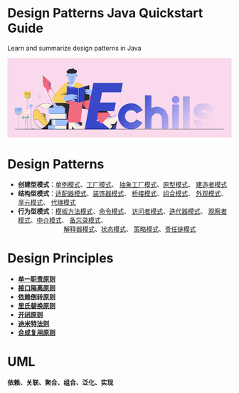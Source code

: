 # Design Patterns Java Quickstart Guide

Learn and summarize design patterns in Java

<p align="center">
  <a>
   <img alt="Framework" src="ECHILS.PNG">
  </a>
</p>

# Design Patterns
- **创建型模式**：[单例模式](src/main/java/com/github/pattern/singleton)、[工厂模式](src/main/java/com/github/pattern/factory)、
                 [抽象工厂模式](src/main/java/com/github/pattern/factory/abs)、[原型模式](src/main/java/com/github/pattern/prototype)、
                 [建造者模式](src/main/java/com/github/pattern/builder)
- **结构型模式**：[适配器模式](src/main/java/com/github/pattern/adapter)、[装饰器模式](src/main/java/com/github/pattern/decorator)、
                 [桥接模式](src/main/java/com/github/pattern/bridge)、[组合模式](src/main/java/com/github/pattern/composite)、
                 [外观模式](src/main/java/com/github/pattern/facade)、[享元模式](src/main/java/com/github/pattern/flyweight)、
                 [代理模式](src/main/java/com/github/pattern/proxy)
- **行为型模式**：[模板方法模式](src/main/java/com/github/pattern/template)、[命令模式](src/main/java/com/github/pattern/commond)、
                 [访问者模式](src/main/java/com/github/pattern/visitor)、[迭代器模式](src/main/java/com/github/pattern/iterator)、
                 [观察者模式](src/main/java/com/github/pattern/observer)、[中介模式](src/main/java/com/github/pattern/mediator)、
                 [备忘录模式](src/main/java/com/github/pattern/memento)、  
&nbsp;&nbsp;&nbsp;&nbsp;&nbsp;&nbsp;&nbsp;&nbsp;&nbsp;&nbsp;&nbsp;&nbsp;&nbsp;&nbsp;&nbsp;&nbsp;&nbsp;&nbsp;&nbsp;&nbsp;&nbsp;&nbsp;&nbsp;&nbsp;&nbsp;
                  [解释器模式](src/main/java/com/github/pattern/interpreter)、[状态模式](src/main/java/com/github/pattern/state)、
                  [策略模式](src/main/java/com/github/pattern/strategy)、[责任链模式](src/main/java/com/github/pattern/responsibility)      
# Design Principles
- **[单一职责原则](src/main/resources/principle.txt)**
- **[接口隔离原则](src/main/resources/principle.txt)**
- **[依赖倒转原则](src/main/resources/principle.txt)**
- **[里氏替换原则](src/main/resources/principle.txt)**
- **[开闭原则](src/main/resources/principle.txt)**
- **[迪米特法则](src/main/resources/principle.txt)**
- **[合成复用原则](src/main/resources/principle.txt)**

# UML
**依赖、关联、聚合、组合、泛化、实现**

